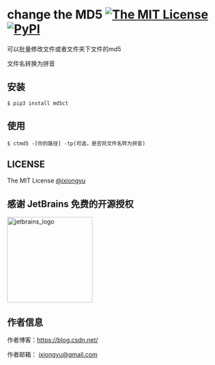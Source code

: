 # change the MD5 [![The MIT License](https://img.shields.io/badge/license-MIT-green.svg?style=flat-square)](http://opensource.org/licenses/MIT) [![PyPI](https://img.shields.io/pypi/v/md5ct.svg?style=flat-square)](https://pypi.org/project/md5ct/)

可以批量修改文件或者文件夹下文件的md5

文件名转换为拼音

## 安装
``` shell
$ pip3 install md5ct
```

## 使用
``` shell
$ ctmd5 -[你的路径] -tp(可选，是否将文件名转为拼音)
```

## LICENSE

The MIT License [@ixiongyu](https://github.com/ixiongyu)



## 感谢 JetBrains 免费的开源授权

<a href="https://www.jetbrains.com/?from=https://github.com/ixiongyu/notes" target="_blank">
<img src="https://github.com/ixiongyu/notes/raw/master/imgs/jetbrains.png" height="200" alt="jetbrains_logo"/></a>


## 作者信息


作者博客：https://blog.csdn.net/

作者邮箱： ixiongyu@gmail.com
